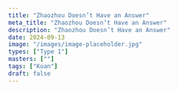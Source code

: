 ```yaml
---
title: "Zhaozhou Doesn’t Have an Answer"
meta_title: "Zhaozhou Doesn’t Have an Answer"
description: "Zhaozhou Doesn’t Have an Answer"
date: 2024-09-13
image: "/images/image-placeholder.jpg"
types: ["Type 1"]
masters: [""]
tags: ["Koan"]
draft: false
---
```



